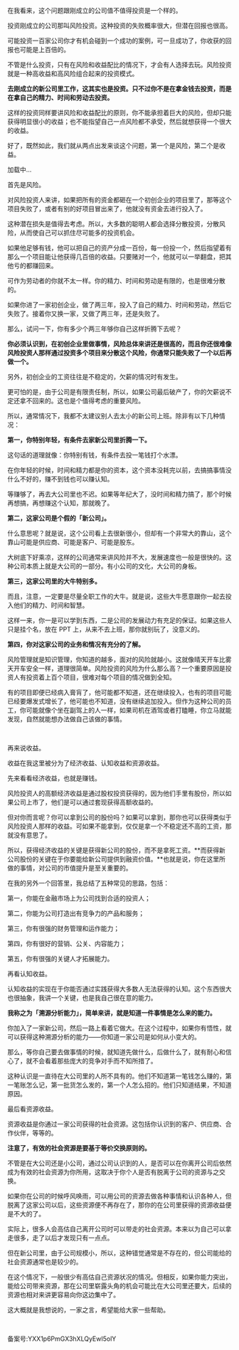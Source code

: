 在我看来，这个问题跟刚成立的公司值不值得投资是一个样的。

投资刚成立的公司那叫风险投资。这种投资的失败概率很大，但潜在回报也很高。

可能投资一百家公司你才有机会碰到一个成功的案例，可一旦成功了，你收获的回报也可能是上百倍的。

不管是什么投资，只有在风险和收益配比的情况下，才会有人选择去玩。风险投资就是一种高收益和高风险组合起来的投资模式。

**去刚成立的新公司里工作，这其实也是投资。只不过你不是在拿金钱去投资，而是在拿自己的精力、时间和劳动去投资。**

这样的投资同样要讲风险和收益配比的原则，你不能承担着巨大的风险，但却只能获得明显很小的收益；也不能指望自己一点风险都不承受，然后就想获得一个很大的收益。

好了，既然如此，我们就从两点出发来谈这个问题，第一个是风险，第二个是收益。

加载中...

首先是风险。

对风险投资人来讲，如果把所有的资金都砸在一个初创企业的项目里了，那等这个项目失败了，或者有别的好项目冒出来了，他就没有资金去进行投入了。

这种潜在损失是值得去考虑。所以，大多数的聪明人都会选择分散投资，分散风险，从而使自己可以抓住尽可能多的投资机会。

如果他足够有钱，他可以把自己的资产分成一百份，每一份投一个，然后指望着有那么一个项目能让他获得几百倍的收益。只要赌对一个，他就可以一举翻盘，把其他亏的都赚回来。

可作为劳动者的你就不太一样。你的精力、时间和劳动是有限的，也是很难分散的。

如果你进了一家初创企业，做了两三年，投入了自己的精力、时间和劳动，然后它失败了。接着你又换一家，又做了两三年，还是失败了。

那么，试问一下，你有多少个两三年够你自己这样折腾下去呢？

**你必须认识到，在初创企业里做事情，风险总体来讲还是很高的，而且你还很难像风险投资人那样通过投资多个项目来分散这个风险，你通常只能失败了一个以后再做一个。**

另外，初创企业的工资往往是不稳定的，欠薪的情况时有发生。

更可怕的是，由于公司是有限责任制，所以，如果公司最后破产了，你的欠薪说不定还拿不回来的。这也是个值得考虑的重要风险。

所以，通常情况下，我都不太建议别人去太小的新公司上班。除非有以下几种情况：

**第一，你特别年轻，有条件去家新公司里折腾一下。**

这句话的道理就像：你特别有钱，有条件去投一笔钱打个水漂。

在你年轻的时候，时间和精力都是你的资本，这个资本没耗完以前，去搞搞事情没什么不好的，赚不到钱也可以赚认知。

等赚够了，再去大公司里也不迟。如果等年纪大了，没时间和精力搞了，那个时候再想搞，再想赚这个认知，那就晚了。

**第二，这家公司是个假的「新公司」。**

什么意思呢？就是说，这个公司看上去很新很小，但却有一个非常大的靠山，这个靠山可能是供应商、可能是客户、可能是股东。

大树底下好乘凉，这样的公司通常来讲风险并不大，发展速度也一般是很快的。这种公司本质上就是大公司的一部分。有小公司的文化，大公司的身板。

**第三，这家公司里的大牛特别多。**

而且，注意，一定要是尽量全职工作的大牛。就是说，这些大牛愿意跟你一起去投入他们的精力、时间和智慧。

这样一来，你一是可以学到东西，二是公司的发展动力有充足的保证。如果这些人只是挂个名，放在 PPT 上，从来不去上班，那你就别玩了，没意义的。

**第四，你对这家公司的业务和情况有充分的了解。**

风险管理就是知识管理，你知道的越多，面对的风险就越小。这就像晴天开车比雾天开车安全一样，道理很简单。风险投资的风险为什么那么高？一个重要原因是投资人有投资着上百个项目，很难对每个项目的情况做到全知。

有的项目即便已经病入膏肓了，他可能都不知道，还在继续投入，也有的项目可能已经要爆发式增长了，他可能也不知道，没有继续追加投入。但作为这种公司的员工，你可能就像个坐在副驾上的人一样，如果司机在酒驾或者打瞌睡，你立马就能发现，自然就能想办法做自己该做的事情。

 

再来说收益。

收益在我这里被分为了经济收益、认知收益和资源收益。

先来看看经济收益，也就是赚钱。

风险投资人的高额经济收益是通过股权投资获得的，因为他们手里有股份，所以如果公司上市了，他们是可以通过套现获得高额收益的。

但对你而言呢？你可以拿到公司的股份吗？如果可以拿到，那你也可以获得类似于风险投资人那样的收益。可如果不能拿到，仅仅是拿一个不稳定还不高的工资，那就没有意思了。

所以，获得经济收益的关键是获得新公司的股份，而不是拿死工资。**而获得新公司股份的关键在于你要能给新公司提供到融资价值。**也就是说，你在这里所做的事情，对公司的市值提升是至关重要的。

在我的另外一个回答里，我总结了五种常见的思路，包括：

第一，你能在金融市场上为公司找到合适的投资人；

第二，你能为公司打造出有竞争力的产品和服务；

第三，你有很强的财务管理和运作能力；

第四，你有很好的营销、公关、内容能力；

第五，你有很强的关键人才拓展能力。

再看认知收益。

认知收益的实现在于你能否通过实践获得大多数人无法获得的认知。这个东西很大也很抽象，我讲一个关键，也是我自己很在意的能力。

**我称之为「溯源分析能力」，简单来讲，就是知道一件事情是怎么来的能力。**

你加入了一家新公司，然后一路上看着它做大。在这个过程中，如果你有悟性，就可以获得这种溯源分析的能力——你知道一家公司是如何从小变大的。

那么，等你自己要去做事情的时候，就知道先做什么，后做什么了，就有耐心和信心了，就不会看着那些庞大的竞争对手而不知所措了。

这种认识是一直待在大公司里的人所不具有的。他们不知道第一笔钱怎么赚的，第一笔账怎么记，第一批货怎么发的，第一个人怎么招的。他们只知道结果，不知道原因。

最后看资源收益。

资源收益是你通过一家公司获得的社会资源。这包括你认识到的客户、供应商、合作伙伴，等等的。

**注意了，有效的社会资源是要基于等价交换原则的。**

不管是在大公司还是小公司，通过公司认识到的人，是否可以在你离开公司后依然成为有效的社会资源为你所用，这取决于你个人是否有脱离于公司的资源与之交换。

如果你在公司的时候呼风唤雨，可以用公司的资源去做各种事情和认识各种人，但脱离了这家公司以后，这些资源便不再存在了，那你的在公司里获得的资源收益便是不大的了。

实际上，很多人会高估自己离开公司时可以带走的社会资源。本来以为自己可以拿走很多，走了以后才发现只有一点点。

但在新公司里，由于公司规模小，所以，这种错觉通常是不存在的，但公司能给的社会资源通常也是较少的。

在这个情况下，一般很少有高估自己资源状况的情况。但相反，如果你能力突出，能给公司带来资源，那在公司里崭露头角的机会可能比在大公司里还要大，后续的资源也相对来讲更容易向你这边集中了。

这大概就是我想说的，一家之言，希望能给大家一些帮助。

 

备案号:YXX1p6PmGX3hXLQyEwI5olY